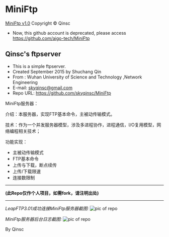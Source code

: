 # MiniFtp

[MiniFtp v1.0](https://github.com/skyqinsc/MiniFtp/) Copyright © Qinsc
* Now, this github account is deprecated, please access https://github.com/aigo-tech/MiniFtp


## Qinsc's ftpserver

* This is a simple ftpserver. 
* Created September 2015 by Shuchang Qin 
* From : Wuhan University of Science and Technology ,Network Engineering
* E-mail: skyqinsc@gmail.com
* Repo URL: https://github.com/skyqinsc/MiniFtp

MiniFtp服务器：

介绍：本服务器，实现FTP基本命令，主被动传输模式。

技术：作为一个并发服务器模型，涉及多进程协作，进程通信，I/O复用模型，网络编程相关技术；


功能实现：
* 主被动传输模式
* FTP基本命令
* 上传与下载，断点续传
* 上传/下载限速
* 连接数限制

* * *

**(此Repo仅作个人项目，如需fork，请注明出处)**

* * *

*LeapFTP3.01成功连接MiniFtp服务器截图:*
![pic of repo](./AppData/MiniFtp.png)


*MiniFtp服务器后台日志截图:*
![pic of repo](./AppData/MiniFtp_log.png)

By Qinsc
